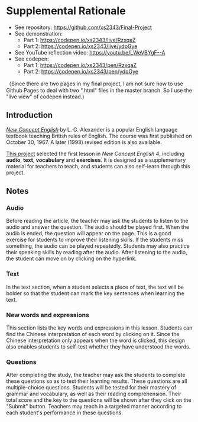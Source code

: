 # Supplemental Rationale

- See repository: https://github.com/xs2343/Final-Project
- See demonstration:
  - Part 1: https://codepen.io/xs2343/live/RzxqaZ
  - Part 2: https://codepen.io/xs2343/live/ydpGye
- See YouTube reflection video: https://youtu.be/LWeVBYgF--A
- See codepen:
  - Part 1: https://codepen.io/xs2343/pen/RzxqaZ
  - Part 2: https://codepen.io/xs2343/pen/ydpGye

（Since there are two pages in my final project, I am not sure how to use Github Pages to deal with two ".html" files in the master branch. So I use the "live view" of codepen instead.)

## Introduction

[*New Concept English*](https://en.wikipedia.org/wiki/New_Concept_English) by L. G. Alexander is a popular English language textbook teaching British rules of English. The course was first published on October 30, 1967. A later (1993) revised edition is also available.

[This project](https://codepen.io/xs2343/pen/RzxqaZ) selected the first lesson in *New Concept English 4*, including **audio**, **text**, **vocabulary** and **exercises**. It is designed as a supplementary material for teachers to teach, and students can also self-learn through this project.


## Notes
### Audio
Before reading the article, the teacher may ask the students to listen to the audio and answer the question. The audio should be played first. When the audio is ended, the question will appear on the page. This is a good exercise for students to improve their listening skills. If the students miss something, the audio can be played repeatedly. Students may also practice their speaking skills by reading after the audio. After listening to the audio, the student can move on by clicking on the hyperlink.

### Text
In the text section, when a student selects a piece of text, the text will be bolder so that the student can mark the key sentences when learning the text.

### New words and expressions
This section lists the key words and expressions in this lesson. Students can find the Chinese interpretation of each word by clicking on it. Since the Chinese interpretation only appears when the word is clicked, this design also enables students to self-test whether they have understood the words.

### Questions
After completing the study, the teacher may ask the students to complete these questions so as to test their learning results. These questions are all multiple-choice questions. Students will be tested for their mastery of grammar and vocabulary, as well as their reading comprehension. Their total score and the key to the questions will be shown after they click on the "Submit" button. Teachers may teach in a targeted manner according to each student's performance in these questions.
